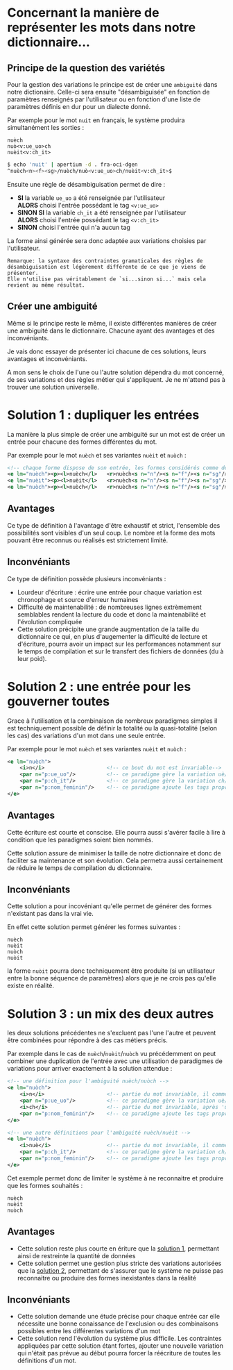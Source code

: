 # Concernant la manière de représenter les mots dans notre dictionnaire...

## Principe de la question des variétés

Pour la gestion des variations le principe est de créer une `ambiguité` dans notre dictionaire. Celle-ci sera ensuite "désambiguisée" en fonction de paramètres renseignés par l'utilisateur ou en fonction d'une liste de paramètres définis en dur pour un dialecte donné.

Par exemple pour le mot `nuit` en français, le système produira simultanément les sorties :

    nuèch
    nuò<v:ue_uo>ch
    nuèit<v:ch_it>

```sh
$ echo 'nuit' | apertium -d . fra-oci-dgen
^nuèch<n><f><sg>/nuèch/nuò<v:ue_uo>ch/nuèit<v:ch_it>$
```

Ensuite une règle de désambiguisation permet de dire :

- <b>SI</b> la variable `ue_uo` a été renseignée par l'utilisateur <br/><b>ALORS</b> choisi l'entrée possédant le tag `<v:ue_uo>`
- <b>SINON SI</b> la variable `ch_it` a été renseignée par l'utilisateur <br/><b>ALORS</b> choisi l'entrée possédant le tag `<v:ch_it>`
- <b>SINON</b> choisi l'entrée qui n'a aucun tag

La forme ainsi générée sera donc adaptée aux variations choisies par l'utilisateur.

    Remarque: la syntaxe des contraintes gramaticales des règles de désambiguisation est légèrement différente de ce que je viens de présenter.
    Elle n'utilise pas véritablement de `si...sinon si...` mais cela revient au même résultat.

## Créer une ambiguité

Même si le principe reste le même, il existe différentes manières de créer une ambiguité dans le dictionnaire. Chacune ayant des avantages et des inconvéniants.

Je vais donc essayer de présenter ici chacune de ces solutions, leurs avantages et inconvéniants.

A mon sens le choix de l'une ou l'autre solution dépendra du mot concerné, de ses variations et des règles métier qui s'appliquent. Je ne m'attend pas à trouver une solution universelle.

# Solution 1 : dupliquer les entrées

La manière la plus simple de créer une ambiguité sur un mot est de créer un entrée pour chacune des formes différentes du mot.

Par exemple pour le mot `nuèch` et ses variantes `nuèit` et `nuòch` :

```xml
<!-- chaque forme dispose de son entrée, les formes considérés comme des variations étant identifiées par un paradigme spécifique -->
<e lm="nuèch"><p><l>nuèch</l>   <r>nuèch<s n="n"/><s n="f"/><s n="sg"/></r></p></e>
<e lm="nuèit"><p><l>nuèit</l>   <r>nuèch<s n="n"/><s n="f"/><s n="sg"/></r></p><par n="v:ch_it"/></e>
<e lm="nuòch"><p><l>nuòch</l>   <r>nuèch<s n="n"/><s n="f"/><s n="sg"/></r></p><par n="v:ue_uo"/></e>
```
## Avantages

Ce type de définition à l'avantage d'être exhaustif et strict, l'ensemble des possibilités sont visibles d'un seul coup. Le nombre et la forme des mots pouvant être reconnus ou réalisés est strictement limité.

## Inconvéniants

Ce type de définition possède plusieurs inconvéniants :
- Lourdeur d'écriture : écrire une entrée pour chaque variation est chronophage et source d'erreur humaines
- Difficulté de maintenabilité : de nombreuses lignes extrèmement semblables rendent la lecture du code et donc la maintenabilité et l'évolution compliquée
- Cette solution précipite une grande augmentation de la taille du dictionnaire ce qui, en plus d'augementer la difficulté de lecture et d'écriture, pourra avoir un impact sur les performances notamment sur le temps de compilation et sur le transfert des fichiers de données (du à leur poid).

# Solution 2 : une entrée pour les gouverner toutes

Grace à l'utilisation et la combinaison de nombreux paradigmes simples il est techniquement possible de définir la totalité ou la quasi-totalité (selon les cas) des variations d'un mot dans une seule entrée.

Par exemple pour le mot `nuèch` et ses variantes `nuèit` et `nuòch` :

```xml
<e lm="nuèch">
    <i>n</i>                    <!-- ce bout du mot est invariable-->
    <par n="p:ue_uo"/>          <!-- ce paradigme gère la variation uè/uò-->
    <par n="p:ch_it"/>          <!-- ce paradigme gère la variation ch/it-->
    <par n="p:nom_feminin"/>    <!-- ce paradigme ajoute les tags propres à un nom féminin -->
</e>
```

## Avantages

Cette écriture est courte et conscise. Elle pourra aussi s'avérer facile à lire à condition que les paradigmes soient bien nommés.

Cette solution assure de minimiser la taille de notre dictionnaire et donc de faciliter sa maintenance et son évolution. Cela permetra aussi certainement de réduire le temps de compilation du dictionnaire.

## Inconvéniants

Cette solution a pour incovéniant qu'elle permet de générer des formes n'existant pas dans la vrai vie.

En effet cette solution permet générer les formes suivantes : 

    nuèch
    nuèit
    nuòch
    nuòit

la forme `nuòit` pourra donc techniquement être produite (si un utilisateur entre la bonne séquence de paramètres) alors que je ne crois pas qu'elle existe en réalité.

# Solution 3 : un mix des deux autres

les deux solutions précédentes ne s'excluent pas l'une l'autre et peuvent être combinées pour
répondre à des cas métiers précis.

Par exemple dans le cas de `nuèch`/`nuèit`/`nuòch` vu précédemment on peut combiner une duplication
de l'entrée avec une utilisation de paradigmes de variations pour arriver exactement à la solution attendue :

```xml
<!-- une définition pour l'ambiguité nuèch/nuòch -->
<e lm="nuòch">
    <i>n</i>                    <!-- partie du mot invariable, il commencera toujours pas un 'n' -->
    <par n="p:ue_uo"/>          <!-- ce paradigme gère la variation uè/uò-->
    <i>ch</i>                   <!-- partie du mot invariable, après 'uè' ou 'uò' on aura toujours 'ch' -->
    <par n="p:nom_feminin"/>    <!-- ce paradigme ajoute les tags propres à un nom féminin -->
</e>

<!-- une autre définitions pour l'ambiguité nuèch/nuèit -->
<e lm="nuèch">
    <i>nuè</i>                  <!-- partie du mot invariable, il commencera toujours pas un 'nuè' -->
    <par n="p:ch_it"/>          <!-- ce paradigme gère la variation ch/it, après 'nuè' on autorise la variation ch/it -->
    <par n="p:nom_feminin"/>    <!-- ce paradigme ajoute les tags propres à un nom féminin -->
</e>
```

Cet exemple permet donc de limiter le système à ne reconnaitre et produire que les formes souhaités :

    nuèch
    nuèit
    nuòch

## Avantages

- Cette solution reste plus courte en ériture que la [solution 1](#solution-1--dupliquer-les-entrées), permettant ainsi de restreinte la quantité de données
- Cette solution permet une gestion plus stricte des variations autorisées que la [solution 2](#solution-2--une-entrée-pour-les-gouverner-toutes), permettant de s'assurer que le système ne puisse pas reconnaitre ou produire des formes inexistantes dans la réalité

## Inconvéniants

- Cette solution demande une étude précise pour chaque entrée car elle nécessite une bonne conaissance de l'exclusion ou des combinaisons possibles entre les différentes variations d'un mot
- Cette solution rend l'évolution du système plus difficile. Les contraintes appliquées par cette solution étant fortes, ajouter une nouvelle variation qui n'était pas prévue au début pourra forcer la réécriture de toutes les définitions d'un mot.

